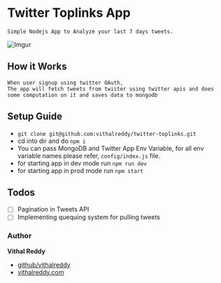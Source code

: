 # Twitter Toplinks App

    Simple Nodejs App to Analyze your last 7 days tweets.

![Imgur](https://i.imgur.com/9LcAMSW.png)

## How it Works

    When user signup using twitter OAuth,
    The app will fetch tweets from twiiter using twitter apis and does some computation on it and saves data to mongodb

## Setup Guide

-   `git clone git@github.com:vithalreddy/twitter-toplinks.git`
-   cd into dir and do `npm i`
-   You can pass MongoDB and Twitter App Env Variable, for all env variable names please refer, `config/index.js` file.
-   for starting app in dev mode run `npm run dev`
-   for starting app in prod mode run `npm start`

## Todos

-   [ ] Pagination in Tweets API
-   [ ] Implementing quequing system for pulling tweets

### Author

**Vithal Reddy**

-   [github/vithalreddy](https://github.com/vithalreddy)
-   [vithalreddy.com](https://vithalreddy.com)
